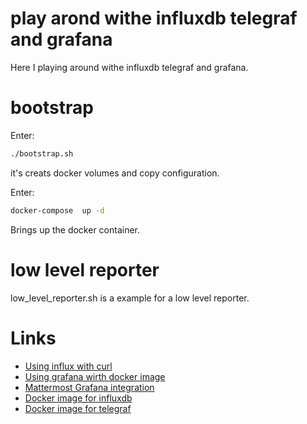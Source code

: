 # play arond withe influxdb telegraf and grafana #

Here I playing around withe influxdb telegraf and grafana.

# bootstrap #

Enter:

```bash
./bootstrap.sh
```

it's creats docker volumes and copy configuration.

Enter:

```bash
docker-compose  up -d
```

Brings up the docker container.

# low level reporter #

low_level_reporter.sh is a example for a low level reporter.

# Links #

* [Using influx with curl](https://docs.influxdata.com/influxdb/v1.7/guides/querying_data/)
* [Using grafana wirth docker image](https://grafana.com/docs/installation/docker/)
* [Mattermost Grafana integration](https://forum.mattermost.org/t/mattermost-grafana-integration/5945)
* [Docker image for influxdb](https://hub.docker.com/_/influxdb)
* [Docker image for telegraf](https://hub.docker.com/_/telegraf)
